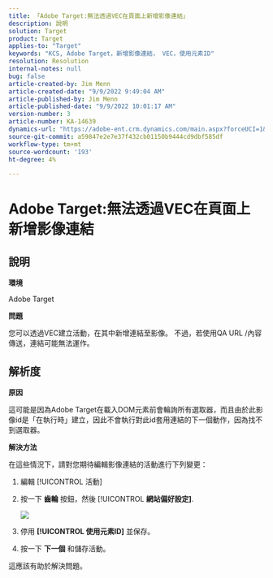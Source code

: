```yaml
---
title: 「Adobe Target:無法透過VEC在頁面上新增影像連結」
description: 說明
solution: Target
product: Target
applies-to: "Target"
keywords: "KCS, Adobe Target，新增影像連結， VEC，使用元素ID"
resolution: Resolution
internal-notes: null
bug: false
article-created-by: Jim Menn
article-created-date: "9/9/2022 9:49:04 AM"
article-published-by: Jim Menn
article-published-date: "9/9/2022 10:01:17 AM"
version-number: 3
article-number: KA-14639
dynamics-url: "https://adobe-ent.crm.dynamics.com/main.aspx?forceUCI=1&pagetype=entityrecord&etn=knowledgearticle&id=384c92a1-2430-ed11-9db1-0022480866ad"
source-git-commit: a59847e2e7e37f432cb01150b9444cd9dbf585df
workflow-type: tm+mt
source-wordcount: '193'
ht-degree: 4%

---
```


# Adobe Target:無法透過VEC在頁面上新增影像連結

## 說明


<b>環境</b>

Adobe Target

<b>問題</b>

您可以透過VEC建立活動，在其中新增連結至影像。 不過，若使用QA URL /內容傳送，連結可能無法運作。

## 解析度

<b>原因</b>

這可能是因為Adobe Target在載入DOM元素前會輪詢所有選取器，而且由於此影像id是「在執行時」建立，因此不會執行對此id套用連結的下一個動作，因為找不到選取器。

<b>解決方法</b>

在這些情況下，請對您期待編輯影像連結的活動進行下列變更：

1. 編輯 [!UICONTROL 活動]

1. 按一下 <b>齒輪</b> 按鈕，然後 [!UICONTROL <b>網站偏好設定]</b>.

   ![](http://omniture.custhelp.com/ci/inlineImage/get/2604510/f3a717a357a2a8c34b6bdfae61ce60ee)

1. 停用 <b>[!UICONTROL 使用元素ID]</b> 並保存。

1. 按一下 <b>下一個</b> 和儲存活動。

這應該有助於解決問題。
